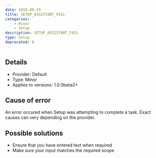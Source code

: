 ```yaml
---
date: 2018-09-29
title: SETUP_ASSISTANT_FAIL
categories:
    - Minor
    - Setup
description: SETUP_ASSISTANT_FAIL
type: Setup
deprecated: 0
---
```

## Details
- Provider: Default
- Type: Minor
- Applies to versions: 1.0.0beta2+

## Cause of error
An error occured when Setup was attempting to complete a task. Exact causes can very depending on the provider.

## Possible solutions
- Ensure that you have entered text when required
- Make sure your input matches the required scope